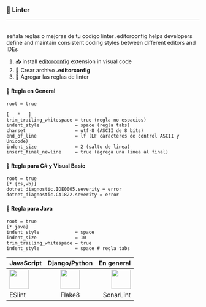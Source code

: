 ### 🔗 **Linter**

---

######

señala reglas o mejoras de tu codigo
linter .editorconfig helps developers define and maintain
consistent coding styles between different editors and IDEs

1. 📥 install [editorconfig](https://marketplace.visualstudio.com/items?itemName=EditorConfig.EditorConfig) extension in visual code
2. 📂 Crear archivo **.editorconfig**
3. 📝 Agregar las reglas de linter

#### 📌 Regla en General

```
root = true

[   *   ]
trim_trailing_whitespace = true (regla no espacios)
indent_style             = space (regla tabs)
charset                  = utf-8 (ASCII de 8 bits)
end_of_line              = lf (LF caracteres de control ASCII y Unicode)
indent_size              = 2 (salto de linea)
insert_final_newline     = true (agrega una linea al final)
```

#### 📌 Regla para C# y Visual Basic

```
root = true
[*.{cs,vb}]
dotnet_diagnostic.IDE0005.severity = error
dotnet_diagnostic.CA1822.severity = error
```

#### 📌 Regla para Java

```
root = true
[*.java]
indent_style			 = space
indent_size 			 = 10
trim_trailing_whitespace = true
indent_style             = space # regla tabs
```

| JavaScript                                                                                                                                                                                                                                        |                                                       Django/Python                                                       |                                                                                                                                                                                                                                                       En general |
| :------------------------------------------------------------------------------------------------------------------------------------------------------------------------------------------------------------------------------------------------ | :-----------------------------------------------------------------------------------------------------------------------: | ---------------------------------------------------------------------------------------------------------------------------------------------------------------------------------------------------------------------------------------------------------------: |
| [<img src="https://dbaeumer.gallerycdn.vsassets.io/extensions/dbaeumer/vscode-eslint/2.2.6/1657015175302/Microsoft.VisualStudio.Services.Icons.Default" width="50"/>](https://marketplace.visualstudio.com/items?itemName=dbaeumer.vscode-eslint) | [<img src="https://pypi.org/static/images/logo-small.95de8436.svg" width="50"/>](https://pypi.org/project/flake8-django/) | [<img src="https://sonarsource.gallerycdn.vsassets.io/extensions/sonarsource/sonarlint-vscode/3.7.0/1657612508605/Microsoft.VisualStudio.Services.Icons.Default" width="50"/>](https://marketplace.visualstudio.com/items?itemName=SonarSource.sonarlint-vscode) |
| ESlint                                                                                                                                                                                                                                            |                                                          Flake8                                                           |                                                                                                                                                                                                                                                        SonarLint |
